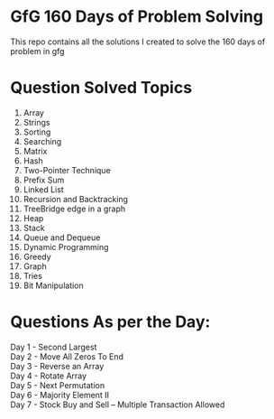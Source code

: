 # GfG 160 Days of Problem Solving
This repo contains all the solutions I created to solve the 160 days of problem in gfg

# Question Solved Topics
1. Array
2. Strings
3. Sorting
4. Searching
5. Matrix
6. Hash
7. Two-Pointer Technique
8. Prefix Sum
9. Linked List
10. Recursion and Backtracking
11. TreeBridge edge in a graph
12. Heap
13. Stack
14. Queue and Dequeue
15. Dynamic Programming
16. Greedy
17. Graph
18. Tries
19. Bit Manipulation

# Questions As per the Day: 
Day 1 - Second Largest <br/>
Day 2 - Move All Zeros To End <br/>
Day 3 - Reverse an Array <br/>
Day 4 - Rotate Array <br/>
Day 5 - Next Permutation <br/>
Day 6 - Majority Element II <br/>
Day 7 - Stock Buy and Sell – Multiple Transaction Allowed <br />

